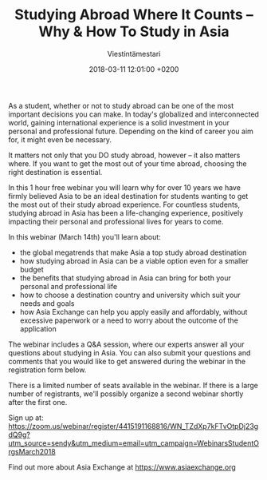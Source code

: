 ﻿---
layout: post
title: Studying Abroad Where It Counts – Why & How To Study in Asia
date: 2018-03-11 12:01:00 +0200
language: eng
author: Viestintämestari
categories: opinnot
---
As a student, whether or not to study abroad can be one of the most important decisions you can make. In today's globalized and interconnected world, gaining international experience is a solid investment in your personal and professional future. Depending on the kind of career you aim for, it might even be necessary.

It matters not only that you DO study abroad, however – it also matters where. If you want to get the most out of your time abroad, choosing the right destination is essential. 

In this 1 hour free webinar you will learn why for over 10 years we have firmly believed Asia to be an ideal destination for students wanting to get the most out of their study abroad experience. For countless students, studying abroad in Asia has been a life-changing experience, positively impacting their personal and professional lives for years to come.

In this webinar (March 14th) you'll learn about:

* the global megatrends that make Asia a top study abroad destination
* how studying abroad in Asia can be a viable option even for a smaller budget
* the benefits that studying abroad in Asia can bring for both your personal and professional life
* how to choose a destination country and university which suit your needs and goals
* how Asia Exchange can help you apply easily and affordably, without excessive paperwork or a need to worry about the outcome of the application

The webinar includes a Q&A session, where our experts answer all your questions about studying in Asia. You can also submit your questions and comments that you would like to get answered during the webinar in the registration form below.

There is a limited number of seats available in the webinar. If there is a large number of registrants, we'll possibly organize a second webinar shortly after the first one.

Sign up at: <https://zoom.us/webinar/register/4415191168816/WN_TZdXp7kFTvOtpDj23gdQ9g?utm_source=sendy&utm_medium=email=utm_campaign=WebinarsStudentOrgsMarch2018>

Find out more about Asia Exchange at <https://www.asiaexchange.org>
